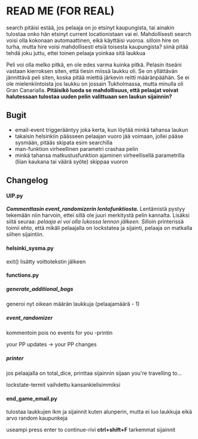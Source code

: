 # READ ME (FOR REAL)

search pitäisi estää, jos pelaaja on jo etsinyt kaupungista, tai ainakin tulostaa onko hän etsinyt current locationistaan vai ei. Mahdollisesti search voisi olla kokonaan automaattinen, eikä käyttäisi vuoroa. silloin hire on turha, mutta hire voisi mahdollisesti etsiä toisesta kaupungista? siinä pitää tehdä joku juttu, ettei toinen pelaaja yoinkaa sitä laukkua

Peli voi olla melko pitkä, en ole edes varma kuinka pitkä. Pelasin itseäni vastaan kierroksen siten, että tiesin miissä laukku oli. Se on yllättävän jännittävä peli siten, koska pitää miettiä järkevin reitti määränpäähän. Se ei ole mielenkiintoista jos laukku on jossain Tukholmassa, mutta minulla oli Gran Canarialla. **Pitäisikö luoda se mahdollisuus, että pelaajat voivat halutessaan tulostaa uuden pelin valittuaan sen laukun sijainnin?**

## Bugit

- email-event triggerääntyy joka kerta, kun löytää minkä tahansa laukun
- takaisin helsinkiin päässeen pelaajan vuoro jää voimaan, jollei pääse sysmään, pitääs skipata esim searchilla
- man-funktion virheellinen parametri crashaa pelin
- minkä tahansa matkustusfunktion ajaminen virheellisellä parametrilla (liian kaukana tai väärä syöte) skippaa vuoron


## Changelog

#### UIP.py

***Commenttasin event_randomizerin lentofunktiosta.*** Lentämistä pystyy tekemään niin harvoin, ettei sillä ole juuri merkitystä pelin kannalta. Lisäksi siitä seuraa: *pelaaja ei voi olla lukossa lennon jälkeen.* Silloin printerissä toimii ehto, että mikäli pelaajalla on lockstatea ja sijainti, pelaaja on matkalla siihen sijaintiin.

#### helsinki_sysma.py

exit() lisätty voittotekstin jälkeen

#### functions.py

##### generate_additional_bags

generoi nyt oikean määrän laukkuja (pelaajamäärä - 1)

##### event_randomizer

kommentoin pois no events for you -printin

your PP updates -> your PP changes

##### printer

jos pelaajalla on total_dice, printtaa sijainnin sijaan you're travelling to...

lockstate-termit vaihdettu kansankielisimmiksi

#### end_game_email.py

tulostaa laukkujen lkm ja sijainnit kuten alunperin, mutta ei luo laukkuja eikä arvo random kaupunkeja


useampi press enter to continue-rivi **ctrl+shift+F** tarkemmat sijainnit


